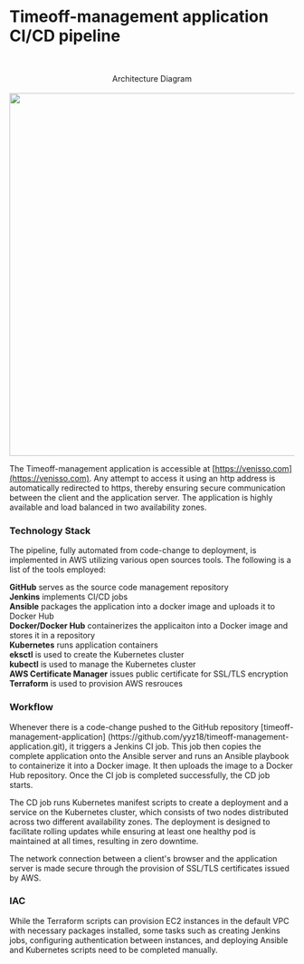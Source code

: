 # Timeoff-management application CI/CD pipeline

<br>
<p align="center">
Architecture Diagram
<br>
<br>

<img src="https://user-images.githubusercontent.com/36462985/222253330-7151db25-6585-4262-9b1f-e9f2849e5229.png" width="640">
</p>

The Timeoff-management application is accessible at [https://venisso.com](https://venisso.com). Any attempt to access it using an http address is automatically redirected to https, thereby ensuring secure communication between the client and the application server. The application is highly available and load balanced in two availability zones.
</p>


<h3> Technology Stack </h3>
<p>
The pipeline, fully automated from code-change to deployment, is implemented in AWS utilizing various open sources tools. The following is a list of the tools employed:
</p>

__GitHub__ serves as the source code management repository <br> __Jenkins__ implements CI/CD jobs <br> __Ansible__ packages the application into a docker image and uploads it to Docker Hub <br> __Docker/Docker Hub__ containerizes the applicaiton into a Docker image and stores it in a repository <br> __Kubernetes__ runs application containers <br> __eksctl__ is used to create the Kubernetes cluster <br> __kubectl__ is used to manage the Kubernetes cluster <br> __AWS Certificate Manager__ issues public certificate for SSL/TLS encryption <br> __Terraform__ is used to provision AWS resrouces

<h3> Workflow </h3>
<p>
  Whenever there is a code-change pushed to the GitHub repository [timeoff-management-application] (https://github.com/yyz18/timeoff-management-application.git), it triggers a Jenkins CI job. This job then copies the complete application onto the Ansible server and runs an Ansible playbook to containerize it into a Docker image. It then uploads the image to a Docker Hub repository. Once the CI job is completed successfully, the CD job starts.

  The CD job runs Kubernetes manifest scripts to create a deployment and a service on the Kubernetes cluster, which consists of two nodes distributed across two different availability zones. The deployment is designed to facilitate rolling updates while ensuring at least one healthy pod is maintained at all times, resulting in zero downtime.
  
  The network connection between a client's browser and the application server is made secure through the provision of SSL/TLS certificates issued by AWS.
</p>

<h3> IAC </h3>
<p>
  While the Terraform scripts can provision EC2 instances in the default VPC with necessary packages installed, some tasks such as creating Jenkins jobs, configuring authentication between instances, and deploying Ansible and Kubernetes scripts need to be completed manually.
</p>
